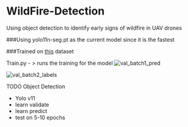 # WildFire-Detection
Using object detection to identify early signs of wildfire in UAV drones

###Using yolo11n-seg.pt as the current model since it is the fastest

###Trained on [this](https://ieee-dataport.org/open-access/flame-dataset-aerial-imagery-pile-burn-detection-using-drones-uavs) dataset

Train.py - > runs the training for the model
![val_batch1_pred](https://github.com/user-attachments/assets/57ebaa24-0a9f-41ab-9045-fb4c02411bb3)

![val_batch2_labels](https://github.com/user-attachments/assets/c2014bfd-618b-404c-b7dd-f030ad5b85dc)


TODO
 Object Detection
   - Yolo v11
   - learn validate
   - learn predict
   - test on 5-10 epochs
    

